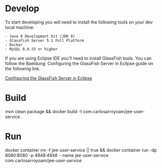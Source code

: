 # Develop
To start developing you will need to install the following tools on your dev local machine:
	
	- Java 8 Development Kit (JDK 8)
	- GlassFish Server 5.1 Full Platform
	- Docker
	- MySQL 8.0.33 or higher

If you are using Eclipse IDE you'll need to install GlassFish tools. You can follow the Baeldung: Configuring the GlassFish Server in Eclipse guide on
the following link.

[Configuring the GlassFish Server in Eclipse](https://www.baeldung.com/eclipse-glassfish-setup)

# Build
mvn clean package && docker build -t com.carlosarroyoam/jee-user-service .

# Run
docker container rm -f jee-user-service || true && docker container run -dp 8080:8080 -p 4848:4848 --name jee-user-service com.carlosarroyoam/jee-user-service
